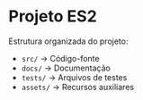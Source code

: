 # Projeto ES2

Estrutura organizada do projeto:

- `src/` → Código-fonte
- `docs/` → Documentação
- `tests/` → Arquivos de testes
- `assets/` → Recursos auxiliares

